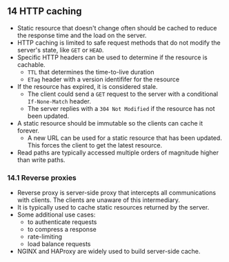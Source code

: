 ## 14 HTTP caching
- Static resource that doesn't change often should be cached to reduce the response time and the load on the server.
- HTTP caching is limited to safe request methods that do not modify the server's state, like `GET` or `HEAD`.
- Specific HTTP headers can be used to determine if the resource is cachable.
  - `TTL` that determines the time-to-live duration
  - `ETag` header with a version identififer for the resource
- If the resource has expired, it is considered stale.
  - The client could send a `GET` request to the server with a conditional `If-None-Match` header.
  - The server replies with a `304 Not Modified` if the resource has not been updated.
- A static resource should be immutable so the clients can cache it forever.
  - A new URL can be used for a static resource that has been updated. This forces the client to get the latest resource.
- Read paths are typically accessed multiple orders of magnitude higher than write paths.

### 14.1 Reverse proxies
- Reverse proxy is server-side proxy that intercepts all communications with clients. The clients are unaware of this intermediary.
- It is typically used to cache static resources returned by the server.
- Some additional use cases:
  - to authenticate requests
  - to compress a response
  - rate-limiting
  - load balance requests
- NGINX and HAProxy are widely used to build server-side cache.